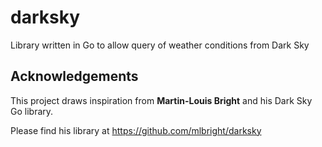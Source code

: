 # darksky
Library written in Go to allow query of weather conditions from Dark Sky

## Acknowledgements ##

This project draws inspiration from <b>Martin-Louis Bright</b> and his Dark Sky Go library.

Please find his library at https://github.com/mlbright/darksky
